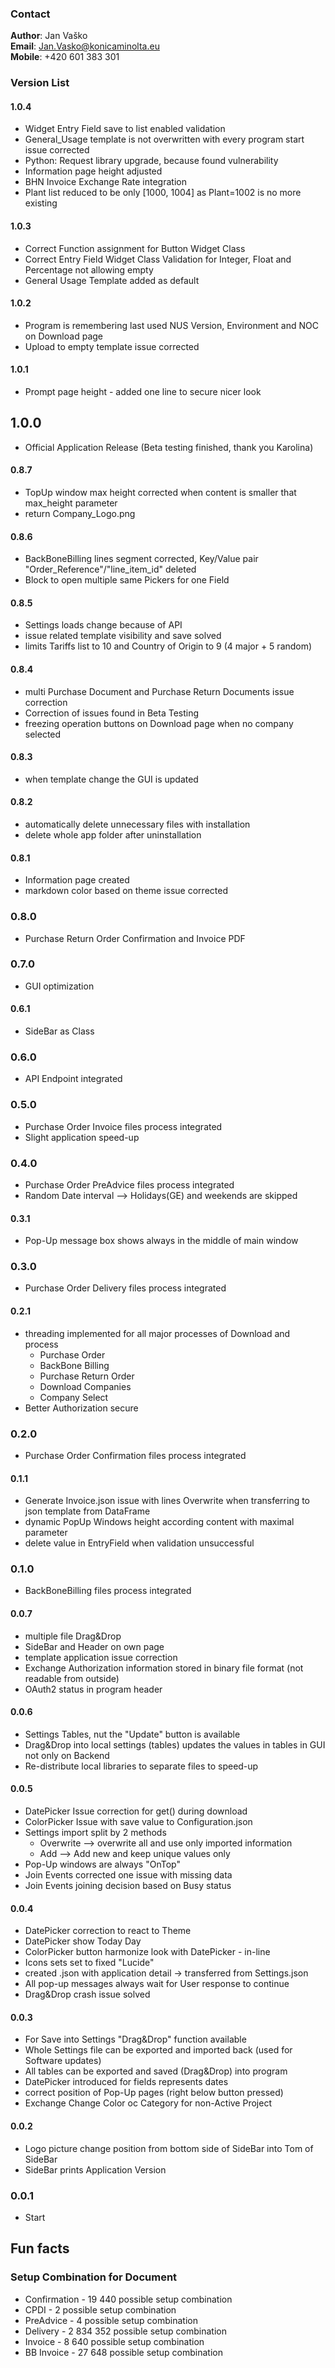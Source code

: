 ### Contact
**Author**: Jan Vaško<br>
**Email**: Jan.Vasko@konicaminolta.eu<br>
**Mobile**: +420 601 383 301<br>

### Version List
#### 1.0.4
- Widget Entry Field save to list enabled validation
- General_Usage template is not overwritten with every program start issue corrected
- Python: Request library upgrade, because found vulnerability
- Information page height adjusted
- BHN Invoice Exchange Rate integration
- Plant list reduced to be only [1000, 1004] as Plant=1002 is no more existing

#### 1.0.3
- Correct Function assignment for Button Widget Class
- Correct Entry Field Widget Class Validation for Integer, Float and Percentage not allowing empty 
- General Usage Template added as default

#### 1.0.2
- Program is remembering last used NUS Version, Environment and NOC on Download page
- Upload to empty template issue corrected

#### 1.0.1
- Prompt page height - added one line to secure nicer look

## 1.0.0
- Official Application Release (Beta testing finished, thank you Karolina)

#### 0.8.7
- TopUp window max height corrected when content is smaller that max_height parameter
- return Company_Logo.png

#### 0.8.6
- BackBoneBilling lines segment corrected, Key/Value pair "Order_Reference"/"line_item_id" deleted
- Block to open multiple same Pickers for one Field

#### 0.8.5
- Settings loads change because of API
- issue related template visibility and save solved
- limits Tariffs list to 10 and Country of Origin to 9 (4 major + 5 random)

#### 0.8.4
- multi Purchase Document and Purchase Return Documents issue correction
- Correction of issues found in Beta Testing
- freezing operation buttons on Download page when no company selected

#### 0.8.3
- when template change the GUI is updated

#### 0.8.2
- automatically delete unnecessary files with installation
- delete whole app folder after uninstallation

#### 0.8.1
- Information page created
- markdown color based on theme issue corrected

### 0.8.0
- Purchase Return Order Confirmation and Invoice PDF

### 0.7.0
- GUI optimization

#### 0.6.1
- SideBar as Class

### 0.6.0
- API Endpoint integrated

### 0.5.0
- Purchase Order Invoice files process integrated
- Slight application speed-up

### 0.4.0
- Purchase Order PreAdvice files process integrated
- Random Date interval --> Holidays(GE) and weekends are skipped

#### 0.3.1
- Pop-Up message box shows always in the middle of main window

### 0.3.0
- Purchase Order Delivery files process integrated

#### 0.2.1
- threading implemented for all major processes of Download and process 
    * Purchase Order
    * BackBone Billing
    * Purchase Return Order
    * Download Companies
    * Company Select
- Better Authorization secure

### 0.2.0
- Purchase Order Confirmation files process integrated

#### 0.1.1
- Generate Invoice.json issue with lines Overwrite when transferring to json template from DataFrame
- dynamic PopUp Windows height according content with maximal parameter
- delete value in EntryField when validation unsuccessful

### 0.1.0
- BackBoneBilling files process integrated

#### 0.0.7
- multiple file Drag&Drop
- SideBar and Header on own page
- template application issue correction
- Exchange Authorization information stored in binary file format (not readable from outside)
- OAuth2 status in program header

#### 0.0.6
- Settings Tables, nut the "Update" button is available
- Drag&Drop into local settings (tables) updates the values in tables in GUI not only on Backend
- Re-distribute local libraries to separate files to speed-up 

#### 0.0.5
- DatePicker Issue correction for get() during download
- ColorPicker Issue with save value to Configuration.json
- Settings import split by 2 methods
    * Overwrite --> overwrite all and use only imported information
    * Add --> Add new and keep unique values only
- Pop-Up windows are always "OnTop"
- Join Events corrected one issue with missing data
- Join Events joining decision based on Busy status

#### 0.0.4
- DatePicker correction to react to Theme
- DatePicker show Today Day
- ColorPicker button harmonize look with DatePicker - in-line
- Icons sets set to fixed "Lucide"
- created .json with application detail -> transferred from Settings.json
- All pop-up messages always wait for User response to continue
- Drag&Drop crash issue solved

#### 0.0.3
- For Save into Settings "Drag&Drop" function available
- Whole Settings file can be exported and imported back (used for Software updates)
- All tables can be exported and saved (Drag&Drop) into program
- DatePicker introduced for fields represents dates
- correct position of Pop-Up pages (right below button pressed)
- Exchange Change Color oc Category for non-Active Project

#### 0.0.2
- Logo picture change position from bottom side of SideBar into Tom of SideBar
- SideBar prints Application Version

### 0.0.1
- Start

## Fun facts
### Setup Combination for Document
- Confirmation - 19 440 possible setup combination
- CPDI - 2 possible setup combination
- PreAdvice - 4 possible setup combination
- Delivery - 2 834 352 possible setup combination
- Invoice - 8 640 possible setup combination
- BB Invoice - 27 648 possible setup combination